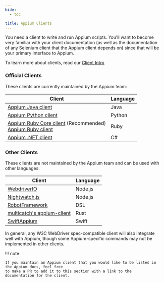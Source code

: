 ```yaml
---
hide:
  - toc

title: Appium Clients
---
```


You need a client to write and run Appium scripts. You'll want to become very
familiar with your client documentation (as well as the documentation of any Selenium client that
the Appium client depends on) since that will be your primary interface to Appium.

To learn more about clients, read our [Client Intro](../intro/clients.md).

### Official Clients

These clients are currently maintained by the Appium team:

| Client                                                                                                                                                          | Language |
| --------------------------------------------------------------------------------------------------------------------------------------------------------------- | -------- |
| [Appium Java client](https://github.com/appium/java-client)                                                                                                     | Java     |
| [Appium Python client](https://github.com/appium/python-client)                                                                                                 | Python   |
| [Appium Ruby Core client](https://github.com/appium/ruby_lib_core) (Recommended)<br>[Appium Ruby client](https://github.com/appium/ruby_lib) | Ruby     |
| [Appium .NET client](https://github.com/appium/dotnet-client)                                                                                   | C#       |

### Other Clients

These clients are not maintained by the Appium team and can be used with other languages:

| Client                                                                                               | Language                |
| ---------------------------------------------------------------------------------------------------- | ----------------------- |
| [WebdriverIO](https://webdriver.io/docs/appium)                                                      | Node.js |
| [Nightwatch.js](https://nightwatchjs.org/guide/mobile-app-testing/introduction.html) | Node.js |
| [RobotFramework](https://github.com/serhatbolsu/robotframework-appiumlibrary)                        | DSL                     |
| [multicatch's appium-client](https://github.com/multicatch/appium-client)                            | Rust                    |
| [SwiftAppium](https://github.com/milcgroup/swiftappium)                                              | Swift                   |

In general, any W3C WebDriver spec-compatible client will also integrate well with Appium, though
some Appium-specific commands may not be implemented in other clients.

!!! note

```
If you maintain an Appium client that you would like to be listed in the Appium docs, feel free
to make a PR to add it to this section with a link to the documentation for the client.
```
